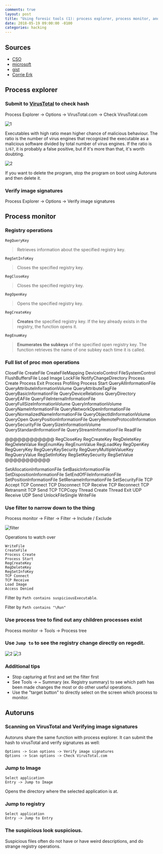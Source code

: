 ```yaml
---
comments: true
layout: post
title: "Using foresic tools (1): process explorer, process monitor, and autoruns"
date: 2018-05-19 09:00:00 -0100
categories: hacking
---
```

## Sources
* [CSO](https://www.csoonline.com/article/2883958/malware/malware-detection-in-9-easy-steps.html)
* [microsoft](https://msdn.microsoft.com/en-us/library/windows/desktop/ms724875(v=vs.85).aspx)
* [gist](https://gist.github.com/mgeeky/f0d13172d557e5860c0301dbf847de60)
* [Corrie Erk](https://corrieerk.com/2017/01/filtering-with-process-monitor/)

## Process explorer 

### Submit to [VirusTotal](https://www.virustotal.com/en/) to check hash
Process Explorer -> Options -> VirusTotal.com -> Check VirusTotal.com

![1](https://postfiles.pstatic.net/MjAxODA1MTlfMTc3/MDAxNTI2NjkzMTE0NDg1.c873q9HfZCtwfbPdxZtrR8aQY6E1VIrRt2CY0idq1Agg.M7dqQU-__syralfnwddSJINM1VzJsGopcYMHd8Xm9ccg.PNG.joelmun/%EC%BA%A1%EC%B2%982.PNG?type=w773)

Executables with high ratio mean higher chance of malicious behaviour.
The ratio is the number of virus engines that recognized the executable as a malicious software divided by total number of virus engines. 
If the ratio is `1/67`, it is probably a false positive, but if it's more than that, it's worth doubting. 

![2](https://postfiles.pstatic.net/MjAxODA1MTlfMzYg/MDAxNTI2NjkyNjAzNTk2.nNB0G74x8fEXioLMxxTb4ACbPA1y-oAf5kEWX5kyomMg.tXYPoNYfBHnRIRU4XZlQMRk8V0h_HH7fSytnba0iv8gg.PNG.joelmun/%EC%BA%A1%EC%B2%98.PNG?type=w773)

If you want to delete the program, stop the program on boot using Autoruns and then delete it.

### Verify image signatures

Process Explorer -> Options -> Verify image signatures

## Process monitor

### Registry operations

`RegQueryKey`
> Retrieves information about the specified registry key.

`RegSetInfoKey`
> Closes the specified registry key.

`RegCloseKey`
> Closes the specified registry key.

`RegOpenKey`
> Opens the specified registry key.

`RegCreateKey`
> **Creates** the specified registry key. If the key already exists in the registry, the function opens it.

`RegEnumKey`
> **Enumerates the subkeys** of the specified open registry key. The function retrieves the name of one subkey each time it is called.

### Full list of proc mon operations
CloseFile
CreateFile
CreateFileMapping
DeviceIoControl
FileSystemControl
FlushBuffersFile
Load Image
LockFile
NotifyChangeDirectory
Process Create
Process Exit
Process Profiling
Process Start
QueryAllInformationFile
QueryAttributeInformationVolume
QueryAttributeTagFile
QueryBasicInformationFile
QueryDeviceRelations
QueryDirectory
QueryEAFile
QueryFileInternalInformationFile
QueryFullSizeInformationVolume
QueryInformationVolume
QueryNameInformationFile
QueryNetworkOpenInformationFile
QueryNormalizedNameInformationFile
QueryObjectIdInformationVolume
QueryOpen
QueryPositionInformationFile
QueryRemoteProtocolInformation
QuerySecurityFile
QuerySizeInformationVolume
QueryStandardInformationFile
QueryStreamInformationFile
ReadFile

@@@@@@@@@@@@
RegCloseKey
RegCreateKey
RegDeleteKey
RegDeleteValue
RegEnumKey
RegEnumValue
RegLoadKey
RegOpenKey
RegQueryKey
RegQueryKeySecurity
RegQueryMultipleValueKey
RegQueryValue
RegSetInfoKey
RegSetKeySecurity
RegSetValue
@@@@@@@@@@@

SetAllocationInformationFile
SetBasicInformationFile
SetDispositionInformationFile
SetEndOfFileInformationFile
SetPositionInformationFile
SetRenameInformationFile
SetSecurityFile
TCP Accept
TCP Connect
TCP Disconnect
TCP Receive
TCP Reconnect
TCP Retransmit
TCP Send
TCP TCPCopy
Thread Create
Thread Exit
UDP Receive
UDP Send
UnlockFileSingle
WriteFile

### Use filter to narrow down to the thing
Process monitor -> Filter -> Filter -> Include / Exclude 

![filter](https://postfiles.pstatic.net/MjAxODA1MTlfMjg2/MDAxNTI2NzI4NzkzNTIx.Q2FHWZYCpjZPKzV7nHx_yF39TevJi4NnoXBiVju2l5Qg.ghJJnjehXfDuY2sRMv1CH9ghdUiOIBgLtomxvOCgeKYg.PNG.joelmun/%EC%BA%A1%EC%B2%98.PNG?type=w773)

Operations to watch over
```
WriteFile
CreateFile
Process Create
Process Start
RegCreateKey
RegDeleteKey
RegSetInfoKey
TCP Connect
TCP Receive
Load Image
Access Denied
```

Filter by `Path contains suspiciousExecutable`.

Filter by `Path contains "\Run"`

### Use process tree to find out any children processes exist
Process monitor -> Tools -> Process tree

### Use `Jump to` to see the registry change directly on regedit.
![2](https://postfiles.pstatic.net/MjAxODA1MTlfOTMg/MDAxNTI2NzI5NjY4MjAz.wmyLIK-WYkVUG334EArw8GAEIm2mPXOWJHIinsFCOvcg.siHAJitHWe0L2spS2x25qsss98ZFc6gD2m9LDJ7bTmQg.PNG.joelmun/2.PNG?type=w773)
![3](https://postfiles.pstatic.net/MjAxODA1MTlfMjEg/MDAxNTI2NzI5NjcxMjMx.UbwOSXl1AZbF-Ff9ygfxksgu3-vT6-S1bcJU4rKa0AYg.0wTBKtNlgRZlsRrKRgTlo2wgSp7B_JGJImZAIb6pa-sg.PNG.joelmun/3.PNG?type=w773)

### Additional tips
* Stop capturing at first and set the filter first
* See Tools -> ~ Summary (ex. Registry summary) to see which path has been made changes the most or do other useful operations.
* Use the "target button" to directly select on the screen which process to monitor.

## Autoruns

### Scanning on VirusTotal and Verifying image signatures
Autoruns share the same function with process explorer. It can submit the hash to virusTotal and verify signatures as well:

```
Options -> Scan options -> Verify image signatures
Options -> Scan options -> Check VirusTotal.com
```

### Jump to Image
```
Select application
Entry -> Jump to Image
```
Opens the directory where the selected application is at.

### Jump to registry
```
Select application
Entry -> Jump to Entry
```

### The suspicious look suspicious.

Suspicious files often do not have or have weird descriptions, and do strange registry operations. 